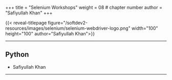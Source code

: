 +++
title = "Selenium Workshops"
weight = 08 # chapter number
author = "Safiyullah Khan"
+++

{{< reveal-titlepage figure="/softdev2-resources/images/selenium/selenium-webdriver-logo.png" width="100" height="100" author="Safiyullah Khan">}}


  
---

## Python

- Safiyullah Khan

---